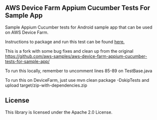 ## AWS Device Farm Appium Cucumber Tests For Sample App

Sample Appium Cucumber tests for Android sample app that can be used on AWS Device Farm.

Instructions to package and run this test can be found [here.](https://aws.amazon.com/blogs/mobile/testing-mobile-apps-with-cucumber-and-appium-through-testng-on-aws-device-farm/)

This is a fork with some bug fixes and clean up from the original https://github.com/aws-samples/aws-device-farm-appium-cucumber-tests-for-sample-app/

To run this locally, remember to uncomment lines 85-89 on TestBase.java

To run this on DeviceFarm, just use mvn clean package -DskipTests and upload target/zip-with-dependencies.zip

## License

This library is licensed under the Apache 2.0 License. 